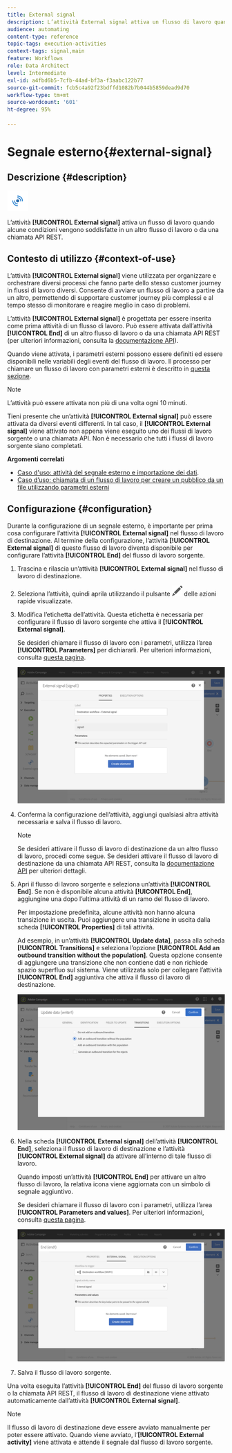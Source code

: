 ```yaml
---
title: External signal
description: L’attività External signal attiva un flusso di lavoro quando alcune condizioni vengono soddisfatte in un altro flusso di lavoro.
audience: automating
content-type: reference
topic-tags: execution-activities
context-tags: signal,main
feature: Workflows
role: Data Architect
level: Intermediate
exl-id: a4fbd6b5-7cfb-44ad-bf3a-f3aabc122b77
source-git-commit: fcb5c4a92f23bdffd1082b7b044b5859dead9d70
workflow-type: tm+mt
source-wordcount: '601'
ht-degree: 95%

---
```


# Segnale esterno{#external-signal}

## Descrizione {#description}

![](assets/signal.png)

L’attività **[!UICONTROL External signal]** attiva un flusso di lavoro quando alcune condizioni vengono soddisfatte in un altro flusso di lavoro o da una chiamata API REST.

## Contesto di utilizzo {#context-of-use}

L’attività **[!UICONTROL External signal]** viene utilizzata per organizzare e orchestrare diversi processi che fanno parte dello stesso customer journey in flussi di lavoro diversi. Consente di avviare un flusso di lavoro a partire da un altro, permettendo di supportare customer journey più complessi e al tempo stesso di monitorare e reagire meglio in caso di problemi.

L’attività **[!UICONTROL External signal]** è progettata per essere inserita come prima attività di un flusso di lavoro. Può essere attivata dall’attività **[!UICONTROL End]** di un altro flusso di lavoro o da una chiamata API REST (per ulteriori informazioni, consulta la [documentazione API](../../api/using/triggering-a-signal-activity.md)).

Quando viene attivata, i parametri esterni possono essere definiti ed essere disponibili nelle variabili degli eventi del flusso di lavoro. Il processo per chiamare un flusso di lavoro con parametri esterni è descritto in [questa sezione](../../automating/using/calling-a-workflow-with-external-parameters.md).

>[!NOTE]
>
>L’attività può essere attivata non più di una volta ogni 10 minuti.

Tieni presente che un’attività **[!UICONTROL External signal]** può essere attivata da diversi eventi differenti. In tal caso, il **[!UICONTROL External signal]** viene attivato non appena viene eseguito uno dei flussi di lavoro sorgente o una chiamata API. Non è necessario che tutti i flussi di lavoro sorgente siano completati.

**Argomenti correlati**

* [Caso d&#39;uso: attività del segnale esterno e importazione dei dati](../../automating/using/external-signal-data-import.md).
* [Caso d’uso: chiamata di un flusso di lavoro per creare un pubblico da un file utilizzando parametri esterni](../../automating/using/use-case-calling-workflow.md)

## Configurazione {#configuration}

Durante la configurazione di un segnale esterno, è importante per prima cosa configurare l’attività **[!UICONTROL External signal]** nel flusso di lavoro di destinazione. Al termine della configurazione, l’attività **[!UICONTROL External signal]** di questo flusso di lavoro diventa disponibile per configurare l’attività **[!UICONTROL End]** del flusso di lavoro sorgente.

1. Trascina e rilascia un’attività **[!UICONTROL External signal]** nel flusso di lavoro di destinazione.
1. Seleziona l’attività, quindi aprila utilizzando il pulsante ![](assets/edit_darkgrey-24px.png) delle azioni rapide visualizzate.
1. Modifica l’etichetta dell’attività. Questa etichetta è necessaria per configurare il flusso di lavoro sorgente che attiva il **[!UICONTROL External signal]**.

   Se desideri chiamare il flusso di lavoro con i parametri, utilizza l’area **[!UICONTROL Parameters]** per dichiararli. Per ulteriori informazioni, consulta [questa pagina](../../automating/using/declaring-parameters-external-signal.md).

   ![](assets/external_signal_configuration.png)

1. Conferma la configurazione dell’attività, aggiungi qualsiasi altra attività necessaria e salva il flusso di lavoro.

   >[!NOTE]
   >
   >Se desideri attivare il flusso di lavoro di destinazione da un altro flusso di lavoro, procedi come segue. Se desideri attivare il flusso di lavoro di destinazione da una chiamata API REST, consulta la [documentazione API](../../api/using/triggering-a-signal-activity.md) per ulteriori dettagli.

1. Apri il flusso di lavoro sorgente e seleziona un’attività **[!UICONTROL End]**. Se non è disponibile alcuna attività **[!UICONTROL End]**, aggiungine una dopo l’ultima attività di un ramo del flusso di lavoro.

   Per impostazione predefinita, alcune attività non hanno alcuna transizione in uscita. Puoi aggiungere una transizione in uscita dalla scheda **[!UICONTROL Properties]** di tali attività.

   Ad esempio, in un’attività **[!UICONTROL Update data]**, passa alla scheda **[!UICONTROL Transitions]** e seleziona l’opzione **[!UICONTROL Add an outbound transition without the population]**. Questa opzione consente di aggiungere una transizione che non contiene dati e non richiede spazio superfluo sul sistema. Viene utilizzata solo per collegare l’attività **[!UICONTROL End]** aggiuntiva che attiva il flusso di lavoro di destinazione.

   ![](assets/external_signal_empty_transition.png)

1. Nella scheda **[!UICONTROL External signal]** dell’attività **[!UICONTROL End]**, seleziona il flusso di lavoro di destinazione e l’attività **[!UICONTROL External signal]** da attivare all’interno di tale flusso di lavoro.

   Quando imposti un’attività **[!UICONTROL End]** per attivare un altro flusso di lavoro, la relativa icona viene aggiornata con un simbolo di segnale aggiuntivo.

   Se desideri chiamare il flusso di lavoro con i parametri, utilizza l’area **[!UICONTROL Parameters and values]**. Per ulteriori informazioni, consulta [questa pagina](../../automating/using/defining-parameters-calling-workflow.md).

   ![](assets/external_signal_end.png)

1. Salva il flusso di lavoro sorgente.

Una volta eseguita l’attività **[!UICONTROL End]** del flusso di lavoro sorgente o la chiamata API REST, il flusso di lavoro di destinazione viene attivato automaticamente dall’attività **[!UICONTROL External signal]**.

>[!NOTE]
>
>Il flusso di lavoro di destinazione deve essere avviato manualmente per poter essere attivato. Quando viene avviato, l’**[!UICONTROL External activity]** viene attivata e attende il segnale dal flusso di lavoro sorgente.
